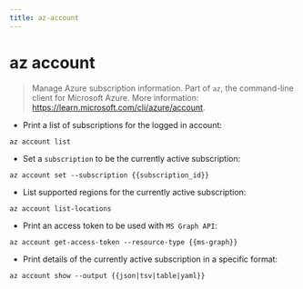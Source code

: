 ```yaml
---
title: az-account
---
```

# az account

> Manage Azure subscription information.
> Part of `az`, the command-line client for Microsoft Azure.
> More information: <https://learn.microsoft.com/cli/azure/account>.

- Print a list of subscriptions for the logged in account:

`az account list`

- Set a `subscription` to be the currently active subscription:

`az account set --subscription {{subscription_id}}`

- List supported regions for the currently active subscription:

`az account list-locations`

- Print an access token to be used with `MS Graph API`:

`az account get-access-token --resource-type {{ms-graph}}`

- Print details of the currently active subscription in a specific format:

`az account show --output {{json|tsv|table|yaml}}`
